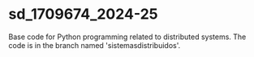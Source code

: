 # sd_1709674_2024-25

Base code for Python programming related to distributed systems. The code is in the branch named 'sistemasdistribuidos'.
